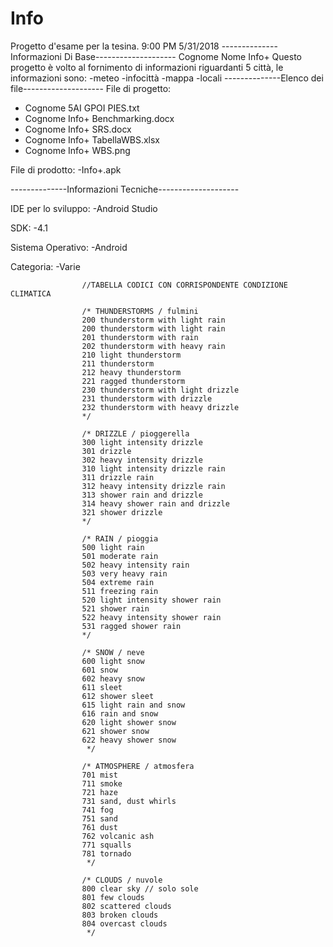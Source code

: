 # Info
Progetto d'esame per la tesina.
9:00 PM 5/31/2018
--------------Informazioni Di Base--------------------
Cognome Nome
Info+
Questo progetto è volto al fornimento di informazioni riguardanti 5 città, le informazioni sono:
	-meteo
	-infocittà
	-mappa
	-locali
--------------Elenco dei file--------------------
File di progetto:
- Cognome 5AI GPOI PIES.txt
- Cognome Info+ Benchmarking.docx
- Cognome Info+ SRS.docx
- Cognome Info+ TabellaWBS.xlsx
- Cognome Info+ WBS.png

File di prodotto:
-Info+.apk

--------------Informazioni Tecniche--------------------

IDE per lo sviluppo:
-Android Studio

SDK:
-4.1

Sistema Operativo:
-Android

Categoria:
-Varie


                    //TABELLA CODICI CON CORRISPONDENTE CONDIZIONE CLIMATICA

                    /* THUNDERSTORMS / fulmini
                    200	thunderstorm with light rain
                    200	thunderstorm with light rain
                    201	thunderstorm with rain
                    202	thunderstorm with heavy rain
                    210	light thunderstorm
                    211	thunderstorm
                    212	heavy thunderstorm
                    221	ragged thunderstorm
                    230	thunderstorm with light drizzle
                    231	thunderstorm with drizzle
                    232	thunderstorm with heavy drizzle
                    */

                    /* DRIZZLE / pioggerella
                    300	light intensity drizzle
                    301	drizzle
                    302	heavy intensity drizzle
                    310	light intensity drizzle rain
                    311	drizzle rain
                    312	heavy intensity drizzle rain
                    313	shower rain and drizzle
                    314	heavy shower rain and drizzle
                    321	shower drizzle
                    */

                    /* RAIN / pioggia
                    500	light rain
                    501	moderate rain
                    502	heavy intensity rain
                    503	very heavy rain
                    504	extreme rain
                    511	freezing rain
                    520	light intensity shower rain
                    521	shower rain
                    522	heavy intensity shower rain
                    531	ragged shower rain
                    */

                    /* SNOW / neve
                    600	light snow
                    601	snow
                    602	heavy snow
                    611	sleet
                    612	shower sleet
                    615	light rain and snow
                    616	rain and snow
                    620	light shower snow
                    621	shower snow
                    622	heavy shower snow
                     */

                    /* ATMOSPHERE / atmosfera
                    701	mist
                    711	smoke
                    721	haze
                    731	sand, dust whirls
                    741	fog
                    751	sand
                    761	dust
                    762	volcanic ash
                    771	squalls
                    781	tornado
                     */

                    /* CLOUDS / nuvole
                    800 clear sky // solo sole
                    801	few clouds
                    802	scattered clouds
                    803	broken clouds
                    804	overcast clouds
                     */

